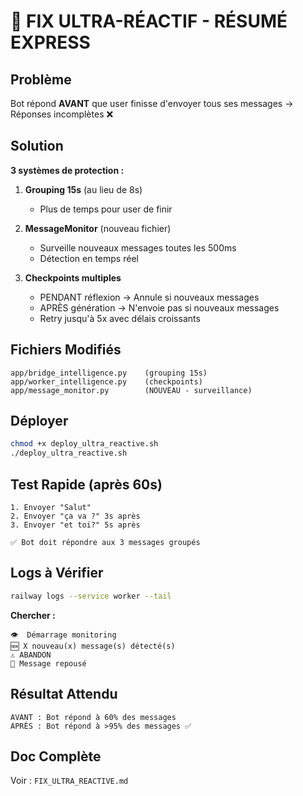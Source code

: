 # 🚨 FIX ULTRA-RÉACTIF - RÉSUMÉ EXPRESS

## Problème
Bot répond **AVANT** que user finisse d'envoyer tous ses messages → Réponses incomplètes ❌

## Solution
**3 systèmes de protection :**

1. **Grouping 15s** (au lieu de 8s)
   - Plus de temps pour user de finir

2. **MessageMonitor** (nouveau fichier)
   - Surveille nouveaux messages toutes les 500ms
   - Détection en temps réel

3. **Checkpoints multiples**
   - PENDANT réflexion → Annule si nouveaux messages
   - APRÈS génération → N'envoie pas si nouveaux messages
   - Retry jusqu'à 5x avec délais croissants

## Fichiers Modifiés
```
app/bridge_intelligence.py    (grouping 15s)
app/worker_intelligence.py    (checkpoints)
app/message_monitor.py        (NOUVEAU - surveillance)
```

## Déployer
```bash
chmod +x deploy_ultra_reactive.sh
./deploy_ultra_reactive.sh
```

## Test Rapide (après 60s)
```
1. Envoyer "Salut"
2. Envoyer "ça va ?" 3s après
3. Envoyer "et toi?" 5s après

✅ Bot doit répondre aux 3 messages groupés
```

## Logs à Vérifier
```bash
railway logs --service worker --tail
```

**Chercher :**
```
👁️  Démarrage monitoring
🆕 X nouveau(x) message(s) détecté(s)
⚠️ ABANDON
📨 Message repousé
```

## Résultat Attendu
```
AVANT : Bot répond à 60% des messages
APRÈS : Bot répond à >95% des messages ✅
```

## Doc Complète
Voir : `FIX_ULTRA_REACTIVE.md`
